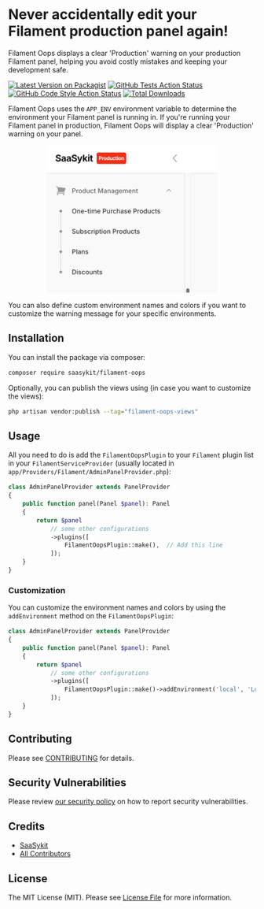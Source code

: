 # Never accidentally edit your Filament production panel again!

Filament Oops displays a clear 'Production' warning on your production Filament panel, helping you avoid costly mistakes and keeping your development safe.

[![Latest Version on Packagist](https://img.shields.io/packagist/v/saasykit/filament-oops.svg?style=flat-square)](https://packagist.org/packages/saasykit/filament-oops)
[![GitHub Tests Action Status](https://img.shields.io/github/actions/workflow/status/saasykit/filament-oops/run-tests.yml?branch=main&label=tests&style=flat-square)](https://github.com/saasykit/filament-oops/actions?query=workflow%3Arun-tests+branch%3Amain)
[![GitHub Code Style Action Status](https://img.shields.io/github/actions/workflow/status/saasykit/filament-oops/fix-php-code-styling.yml?branch=main&label=code%20style&style=flat-square)](https://github.com/saasykit/filament-oops/actions?query=workflow%3A"Fix+PHP+code+styling"+branch%3Amain)
[![Total Downloads](https://img.shields.io/packagist/dt/saasykit/filament-oops.svg?style=flat-square)](https://packagist.org/packages/saasykit/filament-oops)

Filament Oops uses the `APP_ENV` environment variable to determine the environment your Filament panel is running in. If you're running your Filament panel in production, Filament Oops will display a clear 'Production' warning on your panel.

<p align="center"><img style="height: 300px"  src="./docs/img/warning.png" alt="Warning"></p>

You can also define custom environment names and colors if you want to customize the warning message for your specific environments.

## Installation

You can install the package via composer:

```bash
composer require saasykit/filament-oops
```

Optionally, you can publish the views using (in case you want to customize the views):

```bash
php artisan vendor:publish --tag="filament-oops-views"
```

## Usage

All you need to do is add the `FilamentOopsPlugin` to your `Filament` plugin list in your `FilamentServiceProvider` (usually located in `app/Providers/Filament/AdminPanelProvider.php`):

```php
class AdminPanelProvider extends PanelProvider
{
    public function panel(Panel $panel): Panel
    {
        return $panel
            // some other configurations
            ->plugins([
                FilamentOopsPlugin::make(),  // Add this line
            ]);
    }
}
```

### Customization

You can customize the environment names and colors by using the `addEnvironment` method on the `FilamentOopsPlugin`:

```php
class AdminPanelProvider extends PanelProvider
{
    public function panel(Panel $panel): Panel
    {
        return $panel
            // some other configurations
            ->plugins([
                FilamentOopsPlugin::make()->addEnvironment('local', 'Local', '#008000'),  // Add this line
            ]);
    }
}
```

## Contributing

Please see [CONTRIBUTING](.github/CONTRIBUTING.md) for details.

## Security Vulnerabilities

Please review [our security policy](../../security/policy) on how to report security vulnerabilities.

## Credits

- [SaaSykit](https://github.com/saasykit)
- [All Contributors](../../contributors)

## License

The MIT License (MIT). Please see [License File](LICENSE.md) for more information.
